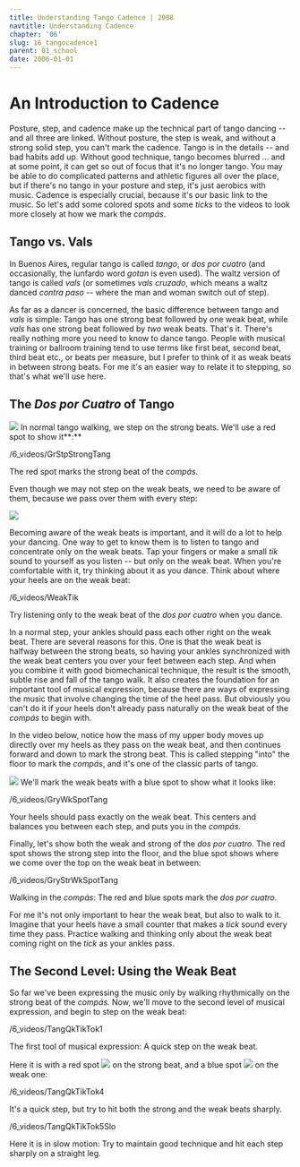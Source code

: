 ```yaml
---
title: Understanding Tango Cadence | 2008
navtitle: Understanding Cadence
chapter: '06'
slug: 16_tangocadence1
parent: 01_school
date: 2006-01-01
---
```


# An Introduction to Cadence

Posture, step, and cadence make up the technical part of tango dancing -- and all three are linked.
Without posture, the step is weak, and without a strong solid step, you can't mark the cadence.
Tango is in the details -- and bad habits add up.
Without good technique, tango becomes blurred ... and at some point, it can get so out of focus that it's no longer tango.
You may be able to do complicated patterns and athletic figures all over the place, but if there's no tango in your posture and step, it's just aerobics with music.
Cadence is especially crucial, because it's our basic link to the music.
So let's add some colored spots and some _ticks_ to the videos to look more closely at how we mark the _compás_.

## Tango vs. Vals

In Buenos Aires, regular tango is called _tango_, or _dos por cuatro_ (and occasionally, the lunfardo word _gotan_ is even used). The waltz version of tango is called _vals_ (or sometimes _vals cruzado_, which means a waltz danced _contra paso_ -- where the man and woman switch out of step).

As far as a dancer is concerned, the basic difference between tango and _vals_ is simple: Tango has one strong beat followed by one weak beat, while _vals_ has one strong beat followed by _two_ weak beats.
That's it.
There's really nothing more you need to know to dance tango.
People with musical training or ballroom training tend to use terms like first beat, second beat, third beat etc., or beats per measure, but I prefer to think of it as weak beats in between strong beats.
For me it's an easier way to relate it to stepping, so that's what we'll use here.

## The _Dos por Cuatro_ of Tango

![](/6_pics/RedDot.jpg)
In normal tango walking, we step on the strong beats.
We'll use a red spot
to show it**:**

/6_videos/GrStpStrongTang

The red spot marks the strong beat of the _compás_.


Even though we may not step on the weak beats, we need to be aware of them, because we pass over them with every step:

![](/6_pics/photos/FootStepTangoBig.gif)

Becoming aware of the weak beats is important, and it will do a lot to help your dancing.
One way to get to know them is to listen to tango and concentrate only on the weak beats.
Tap your fingers or make a small _tik_ sound to yourself as you listen -- but only on the weak beat.
When you're comfortable with it, try thinking about it as you dance.
Think about where your heels are on the weak beat:

/6_videos/WeakTik

Try listening only to the weak beat of the _dos por cuatro_ when you dance.

In a normal step, your ankles should pass each other right on the weak beat.
There are several reasons for this.
One is that the weak beat is halfway between the strong beats, so having your ankles synchronized with the weak beat centers you over your feet between each step.
And when you combine it with good biomechanical technique, the result is the smooth, subtle rise and fall of the tango walk.
It also creates the foundation for an important tool of musical expression, because there are ways of expressing the music that involve changing the time of the heel pass.
But obviously you can't do it if your heels don't already pass naturally on the weak beat of the _compás_ to begin with.

In the video below, notice how the mass of my upper body moves up directly over my heels as they pass on the weak beat, and then continues forward and down to mark the strong beat.
This is called stepping "into" the floor to mark the _compás_, and it's one of the classic parts of tango.

![](/6_pics/BlueDot.jpg)
We'll mark the weak beats with a blue spot
to show what it looks like:

/6_videos/GryWkSpotTang

Your heels should pass exactly on the weak beat.
This centers and balances you
between each step, and puts you in the _compás_.


Finally, let's show both the weak and strong of the _dos por cuatro_.
The red spot shows the strong step into the floor, and the blue spot shows where we come over the top on the weak beat in between:

/6_videos/GryStrWkSpotTang

Walking in the _compás_: The red and blue spots mark the _dos por cuatro_.

For me it's not only important to hear the weak beat, but also to walk to it.
Imagine that your heels have a small counter that makes a _tick_ sound every time they pass.
Practice walking and thinking only about the weak beat coming right on the _tick_ as your ankles pass.

## The Second Level: Using the Weak Beat

So far we've been expressing the music only by walking rhythmically on the strong beat of the _compás_.
Now, we'll move to the second level of musical expression, and begin to step on the weak beat:

/6_videos/TangQkTikTok1

The first tool of musical expression:  A quick step on the weak beat.

Here it is with a red spot
![](/6_pics/RedDot.jpg)
on the strong beat, and a blue spot
![](/6_pics/BlueDot.jpg)
on the weak one:

/6_videos/TangQkTikTok4

It's a quick step, but try to hit both the strong and the weak beats sharply.

/6_videos/TangQkTikTok5Slo

Here it is in slow motion:  Try to maintain good technique and hit each step sharply on a straight leg.


